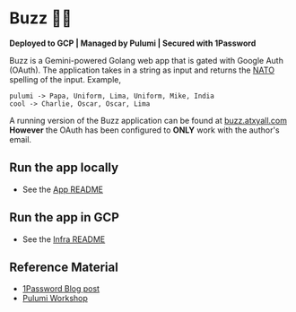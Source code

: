# Buzz 🐝🤖

**Deployed to GCP | Managed by Pulumi | Secured with 1Password**

Buzz is a Gemini-powered Golang web app that is gated with Google Auth (OAuth). The application takes in a string as input and returns the [NATO](https://en.wikipedia.org/wiki/NATO_phonetic_alphabet) spelling of the input. Example,

```plain
pulumi -> Papa, Uniform, Lima, Uniform, Mike, India
cool -> Charlie, Oscar, Oscar, Lima
```

A running version of the Buzz application can be found at [buzz.atxyall.com](https://buzz.atxyall.com/) **However** the OAuth has been configured to **ONLY** work with the author's email.

## Run the app locally

- See the [App README](./app/README.md)

## Run the app in GCP

- See the [Infra README](./infra/README.md)

## Reference Material

- [1Password Blog post](https://blog.1password.com/1password-pulumi-developer-secrets-guide/)
- [Pulumi Workshop](https://github.com/pulumi/workshops/tree/main/1password-pulumi-esc)
